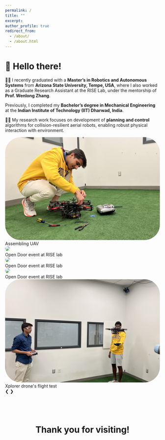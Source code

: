 ```yaml
---
permalink: /
title: ""
excerpt: 
author_profile: true
redirect_from: 
  - /about/
  - /about.html
---
```


# :wave: Hello there! 

:man_student: I recently graduated with a **Master’s in Robotics and Autonomous Systems** from **Arizona State University, Tempe, USA**, where I also worked as a Graduate Research Assistant at the RISE Lab, under the mentorship of **Prof. Wenlong Zhang**.

Previously, I completed my **Bachelor’s degree in Mechanical Engineering** at the **Indian Institute of Technology (IIT) Dharwad, India**. 

:man_technologist: My research work focuses on development of **planning and control** algorithms for collision-resilient aerial robots, enabling robust physical interaction with environment.

<div class="slideshow-container">
  <!-- Full-width images with number and caption text -->
  <div class="mySlides fade">
    <img src="/images/droneMe.jpg" style="border-radius:50px" >
    <div class="text"> 
      <span> Assembling UAV </span>
    </div>
  </div>
  <div class="mySlides fade">
    <img src="/images/OpenDoor1.JPG" style="border-radius:50px"  >
    <div class="text"> 
      <span> Open Door event at RISE lab </span>
    </div>
  </div>
  <div class="mySlides fade">
    <img src="/images/OpenDoor2.JPG" style="border-radius:50px"  >
    <div class="text"> 
      <span> Open Door event at RISE lab</span>
    </div>
  </div>
  <div class="mySlides fade">
    <img src="/images/OpenDoor3.JPG" style="border-radius:50px"  >
    <div class="text"> 
      <span> Open Door event at RISE lab </span>
    </div>
  </div>
  <div class="mySlides fade">
    <img src="/images/meflying.jpg" style="border-radius:50px"  >
    <div class="text"> 
      <span>Xplorer drone's flight test</span>
    </div>
  </div>
  <!-- Next and previous buttons -->
  <a class="prev" onclick="plusSlides(-1)"> &#10094;</a>
  <a class="next" onclick="plusSlides(1)"> &#10095;</a>
 </div>
 <!-- The dots/circles-->
 <div style="text-align:center">
  <span class="dot" onclick="currentSlide(1)"></span>
  <span class="dot" onclick="currentSlide(2)"></span>
  <span class="dot" onclick="currentSlide(3)"></span>
  <span class="dot" onclick="currentSlide(4)"></span>
  <span class="dot" onclick="currentSlide(5)"></span>
 </div>


<h1 style="text-align:center; margin-top: 100px;"> Thank you for visiting! </h1>
<body>
<!-- <script type="text/javascript" src="//rf.revolvermaps.com/0/0/6.js?i=5om7roa650z&amp;m=7&amp;c=e63100&amp;cr1=ffffff&amp;f=arial&amp;l=0&amp;bv=90&amp;lx=-420&amp;ly=420&amp;hi=20&amp;he=7&amp;hc=a8ddff&amp;rs=80" async="async"></script> --> 

<script type="text/javascript" id="clustrmaps" src="//clustrmaps.com/map_v2.js?d=xtKpygqPlyZpsW-d-i-d0K5bT9FhJzmDkUE7saamZnc&cl=ffffff&w=a"></script>

</body>

<!-- https://clustrmaps.com/profile/ -->

